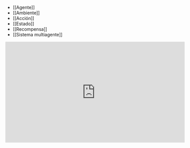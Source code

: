 
- [[Agente]]
- [[Ambiente]]
- [[Acción]]
- [[Estado]]
- [[Recompensa]]
- [[Sistema multiagente]]

<iframe width="560" height="315" src="https://www.youtube.com/embed/NSVmOC_5zrE?si=lQW5PYsKa5Baiz_0" title="YouTube video player" frameborder="0" allow="accelerometer; autoplay; clipboard-write; encrypted-media; gyroscope; picture-in-picture; web-share" allowfullscreen></iframe>